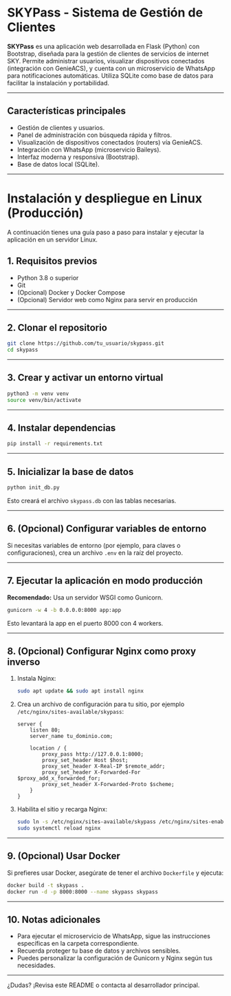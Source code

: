 # SKYPass - Sistema de Gestión de Clientes

**SKYPass** es una aplicación web desarrollada en Flask (Python) con Bootstrap, diseñada para la gestión de clientes de servicios de internet SKY. Permite administrar usuarios, visualizar dispositivos conectados (integración con GenieACS), y cuenta con un microservicio de WhatsApp para notificaciones automáticas. Utiliza SQLite como base de datos para facilitar la instalación y portabilidad.

---

## Características principales

- Gestión de clientes y usuarios.
- Panel de administración con búsqueda rápida y filtros.
- Visualización de dispositivos conectados (routers) vía GenieACS.
- Integración con WhatsApp (microservicio Baileys).
- Interfaz moderna y responsiva (Bootstrap).
- Base de datos local (SQLite).

---

# Instalación y despliegue en Linux (Producción)

A continuación tienes una guía paso a paso para instalar y ejecutar la aplicación en un servidor Linux.

## 1. Requisitos previos

- Python 3.8 o superior
- Git
- (Opcional) Docker y Docker Compose
- (Opcional) Servidor web como Nginx para servir en producción

---

## 2. Clonar el repositorio

```bash
git clone https://github.com/tu_usuario/skypass.git
cd skypass
```

---

## 3. Crear y activar un entorno virtual

```bash
python3 -m venv venv
source venv/bin/activate
```

---

## 4. Instalar dependencias

```bash
pip install -r requirements.txt
```

---

## 5. Inicializar la base de datos

```bash
python init_db.py
```

Esto creará el archivo `skypass.db` con las tablas necesarias.

---

## 6. (Opcional) Configurar variables de entorno

Si necesitas variables de entorno (por ejemplo, para claves o configuraciones), crea un archivo `.env` en la raíz del proyecto.

---

## 7. Ejecutar la aplicación en modo producción

**Recomendado:** Usa un servidor WSGI como Gunicorn.

```bash
gunicorn -w 4 -b 0.0.0.0:8000 app:app
```

Esto levantará la app en el puerto 8000 con 4 workers.

---

## 8. (Opcional) Configurar Nginx como proxy inverso

1. Instala Nginx:
   ```bash
   sudo apt update && sudo apt install nginx
   ```
2. Crea un archivo de configuración para tu sitio, por ejemplo `/etc/nginx/sites-available/skypass`:
   ```nginx
   server {
       listen 80;
       server_name tu_dominio.com;

       location / {
           proxy_pass http://127.0.0.1:8000;
           proxy_set_header Host $host;
           proxy_set_header X-Real-IP $remote_addr;
           proxy_set_header X-Forwarded-For $proxy_add_x_forwarded_for;
           proxy_set_header X-Forwarded-Proto $scheme;
       }
   }
   ```
3. Habilita el sitio y recarga Nginx:
   ```bash
   sudo ln -s /etc/nginx/sites-available/skypass /etc/nginx/sites-enabled/
   sudo systemctl reload nginx
   ```

---

## 9. (Opcional) Usar Docker

Si prefieres usar Docker, asegúrate de tener el archivo `Dockerfile` y ejecuta:

```bash
docker build -t skypass .
docker run -d -p 8000:8000 --name skypass skypass
```

---

## 10. Notas adicionales

- Para ejecutar el microservicio de WhatsApp, sigue las instrucciones específicas en la carpeta correspondiente.
- Recuerda proteger tu base de datos y archivos sensibles.
- Puedes personalizar la configuración de Gunicorn y Nginx según tus necesidades.

---

¿Dudas? ¡Revisa este README o contacta al desarrollador principal. 